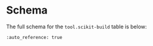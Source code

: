 # Schema

The full schema for the `tool.scikit-build` table is below:

```{jsonschema} ../src/scikit_build_core/resources/scikit-build.schema.json
:auto_reference: true
```
